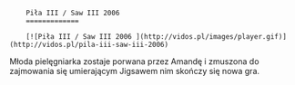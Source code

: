 
        Piła III / Saw III 2006 
        =============
        
        [![Piła III / Saw III 2006 ](http://vidos.pl/images/player.gif)](http://vidos.pl/pila-iii-saw-iii-2006)
        
        
 Młoda pielęgniarka zostaje porwana przez Amandę i zmuszona do zajmowania się umierającym Jigsawem nim skończy się nowa gra.
    